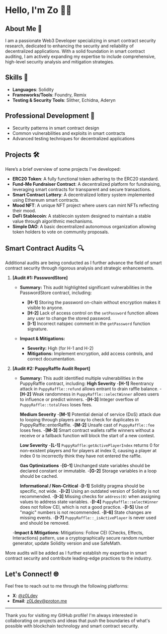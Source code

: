 # Hello, I'm Zo 👋🏾
## About Me 🚀
I am a passionate Web3 Developer specializing in smart contract security research, dedicated to enhancing the security and reliability of decentralized applications. With a solid foundation in smart contract auditing, I am actively expanding my expertise to include comprehensive, high-level security analysis and mitigation strategies.

## Skills 💼
- **Languages**: Solidity
- **Frameworks/Tools**: Foundry, Remix
- **Testing & Security Tools**: Slither, Echidna, Aderyn

## Professional Development 🌱
- Security patterns in smart contract design
- Common vulnerabilities and exploits in smart contracts
- Advanced testing techniques for decentralized applications

## Projects 🛠️
Here’s a brief overview of some projects I've developed:
- **ERC20 Token**: A fully functional token adhering to the ERC20 standard.
- **Fund-Me Fundraiser Contract**: A decentralized platform for fundraising, leveraging smart contracts for transparent and secure transactions.
- **Smart Contract Lottery**: A decentralized lottery system implemented using Ethereum smart contracts.
- **Mood NFT**: A unique NFT project where users can mint NFTs reflecting their mood.
- **DeFi Stablecoin**: A stablecoin system designed to maintain a stable value through algorithmic mechanisms.
- **Simple DAO**: A basic decentralized autonomous organization allowing token holders to vote on community proposals.

## Smart Contract Audits 🔍
Additional audits are being conducted as I further advance the field of smart contract security through rigorous analysis and strategic enhancements.


1. **[Audit #1: PasswordStore]**
   - **Summary:** This audit highlighted significant vulnerabilities in the PasswordStore contract, including:
     - **[H-1]** Storing the password on-chain without encryption makes it visible to anyone.
     - **[H-2]** Lack of access control on the `setPassword` function allows any user to change the stored password.
     - **[I-1]** Incorrect natspec comment in the `getPassword` function signature.

   - **Impact & Mitigations:** 
     - **Severity:** High (for H-1 and H-2)
     - **Mitigations:** Implement encryption, add access controls, and correct documentation.

2. **[Audit #2: PuppyRaffle Audit Report]**
   - **Summary:** This audit identified multiple vulnerabilities in the PuppyRaffle contract, including:
     **High Severity**
      -**[H-1]** Reentrancy attack in `PuppyRaffle::refund` allows entrant to drain raffle balance.
      -**[H-2]** Weak randomness in `PuppyRaffle::selectWinner` allows users to influence or predict winners.
      -**[H-3]** Integer overflow of `PuppyRaffle::totalFees` loses fees.
     
     **Medium Severity**
      -**[M-1]** Potential denial of service (DoS) attack due to looping through players array to check for duplicates in PuppyRaffle::enterRaffle.
      -**[M-2]** Unsafe cast of `PuppyRaffle::fee` loses fees.
      -**[M-3]** Smart contract wallets raffle winners without a receive or a fallback function will block the start of a new contest.

     **Low Severity**
      -**[L-1]** `PuppyRaffle:getActivePlayerIndex` returns 0 for non-existent players and for players at index 0, causing a player at index 0 to incorrectly think they have not entered the raffle.

     **Gas Optimizations**
      -**[G-1]** Unchanged state variables should be declared constant or immutable.
      -**[G-2]** Storage variables in a loop should be cached.

     **Informational / Non-Critical**
      -**[I-1]** Solidity pragma should be specific, not wide.
      -**[I-2]** Using an outdated version of Solidity is not recommended.
      -**[I-3]** Missing checks for `address(0)` when assigning values to address state variables.
      -**[I-4]** `PuppyRaffle::selectWinner` does not follow CEI, which is not a good practice.
      -**[I-5]** Use of "magic" numbers is not recommended.
      -**[I-6]** State changes are missing events.
      -**[I-7]** `PuppyRaffle::_isActivePlayer` is never used and should be removed.
     
   -**Impact & Mitigations:**
Mitigations: Follow CEI (Checks, Effects, Interactions) pattern, use a cryptographically secure random number generator, update Solidity version and use SafeMath.

More audits will be added as I further establish my expertise in smart contract security and contribute leading-edge practices to the industry.


## Let's Connect! 🌐
Feel free to reach out to me through the following platforms:
- **X**: [@z0Ldev](https://x.com/z0Ldev)
- **Email**: [z0Ldev@proton.me](mailto:z0Ldev@proton.me)

---

Thank you for visiting my GitHub profile! I'm always interested in collaborating on projects and ideas that push the boundaries of what's possible with blockchain technology and smart contract security.
